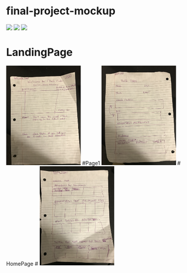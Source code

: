 # final-project-mockup

![](images/IMG_1115.JPG)
![](images/IMG_1116.JPG)
![](images/IMG_1117.JPG)
# LandingPage
<img width="200px" src="/IMG_1115.JPG"/>
#Page1
<img width="200px" src="/IMG_1116.JPG"/>
# HomePage #
<img width="200px" src="/IMG_1117.JPG"/>

